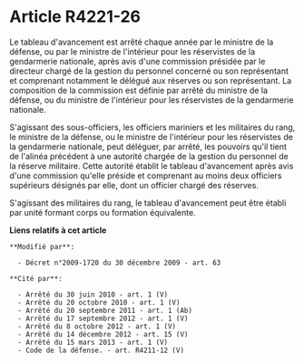 # Article R4221-26

Le tableau d'avancement est arrêté chaque année par le ministre de la défense, ou par le ministre de l'intérieur pour les
réservistes de la gendarmerie nationale, après avis d'une commission présidée par le directeur chargé de la gestion du
personnel concerné ou son représentant et comprenant notamment le délégué aux réserves ou son représentant. La composition de
la commission est définie par arrêté du ministre de la défense, ou du ministre de l'intérieur pour les réservistes de la
gendarmerie nationale.

S'agissant des sous-officiers, les officiers mariniers et les militaires du rang, le ministre de la défense, ou le ministre
de l'intérieur pour les réservistes de la gendarmerie nationale, peut déléguer, par arrêté, les pouvoirs qu'il tient de
l'alinéa précédent à une autorité chargée de la gestion du personnel de la réserve militaire. Cette autorité établit le
tableau d'avancement après avis d'une commission qu'elle préside et comprenant au moins deux officiers supérieurs désignés
par elle, dont un officier chargé des réserves.

S'agissant des militaires du rang, le tableau d'avancement peut être établi par unité formant corps ou formation équivalente.

**Liens relatifs à cet article**

	**Modifié par**:

	  - Décret n°2009-1720 du 30 décembre 2009 - art. 63

	**Cité par**:

	  - Arrêté du 30 juin 2010 - art. 1 (V)
	  - Arrêté du 20 octobre 2010 - art. 1 (V)
	  - Arrêté du 20 septembre 2011 - art. 1 (Ab)
	  - Arrêté du 17 septembre 2012 - art. 1 (V)
	  - Arrêté du 8 octobre 2012 - art. 1 (V)
	  - Arrêté du 14 décembre 2012 - art. 15 (V)
	  - Arrêté du 15 mars 2013 - art. 1 (V)
	  - Code de la défense. - art. R4211-12 (V)
